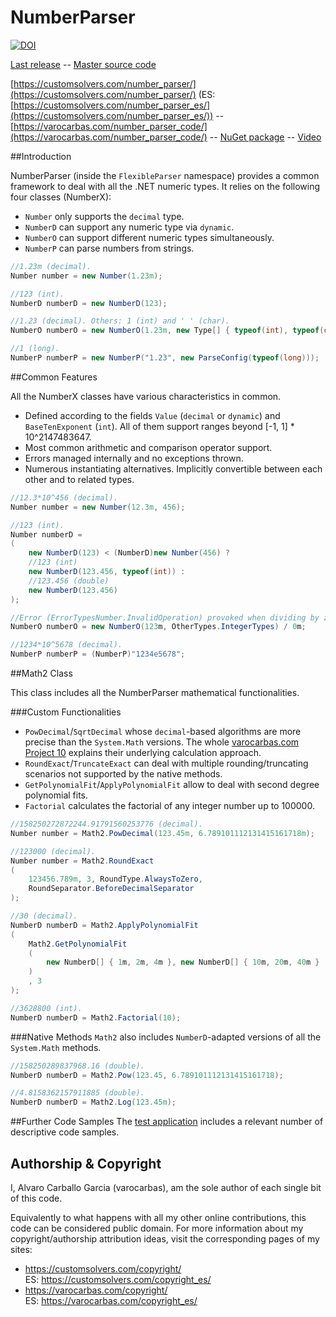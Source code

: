 # NumberParser

[![DOI](https://zenodo.org/badge/DOI/10.5281/zenodo.192347.svg)](https://doi.org/10.5281/zenodo.192347)

[Last release](https://github.com/varocarbas/FlexibleParser/releases/tag/NumberParser_1.0.6174.19926) -- [Master source code](https://github.com/varocarbas/FlexibleParser/tree/master/all_code/NumberParser/Source)

[https://customsolvers.com/number_parser/](https://customsolvers.com/number_parser/) (ES: [https://customsolvers.com/number_parser_es/](https://customsolvers.com/number_parser_es/)) -- [https://varocarbas.com/number_parser_code/](https://varocarbas.com/number_parser_code/) -- [NuGet package](https://www.nuget.org/packages/NumberParser/) -- [Video](https://www.youtube.com/watch?v=hibR1gjuZmg)

##Introduction

NumberParser (inside the ```FlexibleParser``` namespace) provides a common framework to deal with all the .NET numeric types. It relies on the following four classes (NumberX):
- ```Number``` only supports the ```decimal``` type.
- ```NumberD``` can support any numeric type via ```dynamic```. 
- ```NumberO``` can support different numeric types simultaneously. 
- ```NumberP``` can parse numbers from strings. 

```C#
//1.23m (decimal).
Number number = new Number(1.23m); 

//123 (int).
NumberD numberD = new NumberD(123);

//1.23 (decimal). Others: 1 (int) and ' ' (char).
NumberO numberO = new NumberO(1.23m, new Type[] { typeof(int), typeof(char) }); 

//1 (long).
NumberP numberP = new NumberP("1.23", new ParseConfig(typeof(long)));
```

##Common Features

All the NumberX classes have various characteristics in common.
- Defined according to the fields ```Value``` (```decimal``` or ```dynamic```) and ```BaseTenExponent``` (```int```). All of them support ranges beyond [-1, 1] * 10^2147483647. 
- Most common arithmetic and comparison operator support.
- Errors managed internally and no exceptions thrown.
- Numerous instantiating alternatives. Implicitly convertible between each other and to related types.

```C#
//12.3*10^456 (decimal).
Number number = new Number(12.3m, 456); 

//123 (int).
Number numberD = 
(
    new NumberD(123) < (NumberD)new Number(456) ?
	//123 (int)
    new NumberD(123.456, typeof(int)) :
    //123.456 (double)
	new NumberD(123.456)
);

//Error (ErrorTypesNumber.InvalidOperation) provoked when dividing by zero.
NumberO numberO = new NumberO(123m, OtherTypes.IntegerTypes) / 0m;

//1234*10^5678 (decimal).
NumberP numberP = (NumberP)"1234e5678";
```

##Math2 Class

This class includes all the NumberParser mathematical functionalities.

###Custom Functionalities

- ```PowDecimal```/```SqrtDecimal``` whose ```decimal```-based algorithms are more precise than the ```System.Math``` versions. The whole [varocarbas.com Project 10](http://varocarbas.com/fractional_exponentiation) explains their underlying calculation approach. 
- ```RoundExact```/```TruncateExact``` can deal with multiple rounding/truncating scenarios not supported by the native methods.
- ```GetPolynomialFit```/```ApplyPolynomialFit``` allow to deal with second degree polynomial fits. 
- ```Factorial``` calculates the factorial of any integer number up to 100000. 

```C#
//158250272872244.91791560253776 (decimal).
Number number = Math2.PowDecimal(123.45m, 6.789101112131415161718m);

//123000 (decimal).
Number number = Math2.RoundExact
(
    123456.789m, 3, RoundType.AlwaysToZero, 
    RoundSeparator.BeforeDecimalSeparator
);

//30 (decimal).
NumberD numberD = Math2.ApplyPolynomialFit
(
    Math2.GetPolynomialFit
    (
        new NumberD[] { 1m, 2m, 4m }, new NumberD[] { 10m, 20m, 40m }
    )
    , 3
);

//3628800 (int).
NumberD numberD = Math2.Factorial(10);
```

###Native Methods
```Math2``` also includes ```NumberD```-adapted versions of all the ```System.Math``` methods.

```C#
//158250289837968.16 (double). 
NumberD numberD = Math2.Pow(123.45, 6.789101112131415161718);

//4.8158362157911885 (double). 
NumberD numberD = Math2.Log(123.45m);
```

##Further Code Samples
The [test application](https://github.com/varocarbas/FlexibleParser/blob/master/all_code/Test/Parts/NumberParser.cs) includes a relevant number of descriptive code samples. 

## Authorship & Copyright
I, Alvaro Carballo Garcia (varocarbas), am the sole author of each single bit of this code.

Equivalently to what happens with all my other online contributions, this code can be considered public domain. For more information about my copyright/authorship attribution ideas, visit the corresponding pages of my sites:
- https://customsolvers.com/copyright/<br/> 
ES: https://customsolvers.com/copyright_es/
- https://varocarbas.com/copyright/<br/>
ES: https://varocarbas.com/copyright_es/

